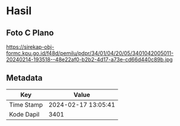 # Hasil

## Foto C Plano

https://sirekap-obj-formc.kpu.go.id/f48d/pemilu/pdpr/34/01/04/20/05/3401042005011-20240214-193518--48e22af0-b2b2-4d17-a73e-cd66d440c89b.jpg


## Metadata

| Key        | Value               |
| ---------- | ------------------- |
| Time Stamp | 2024-02-17 13:05:41 |
| Kode Dapil | 3401                |



